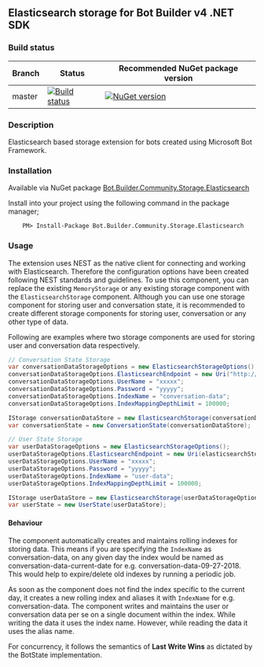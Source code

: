 ## Elasticsearch storage for Bot Builder v4 .NET SDK

### Build status
| Branch | Status | Recommended NuGet package version |
| ------ | ------ | ------ |
| master | [![Build status](https://ci.appveyor.com/api/projects/status/b9123gl3kih8x9cb?svg=true)](https://ci.appveyor.com/project/garypretty/botbuilder-community) | [![NuGet version](https://img.shields.io/badge/NuGet-1.0.39-blue.svg)](https://www.nuget.org/packages/Bot.Builder.Community.Storage.Elasticsearch/) |

### Description

Elasticsearch based storage extension for bots created using Microsoft Bot Framework.

### Installation

Available via NuGet package [Bot.Builder.Community.Storage.Elasticsearch](https://www.nuget.org/packages/Bot.Builder.Community.Storage.Elasticsearch/)

Install into your project using the following command in the package manager;
```
    PM> Install-Package Bot.Builder.Community.Storage.Elasticsearch
```

### Usage

The extension uses NEST as the native client for connecting and working with Elasticsearch. Therefore the configuration options have been created following NEST standards and guidelines. To use this component, you can replace the existing `MemoryStorage` or any existing storage component with the `ElasticsearchStorage` component. 
Although you can use one storage component for storing user and conversation state, it is recommended to create different storage components for storing user, conversation or any other type of data.

Following are examples where two storage components are used for storing user and conversation data respectively.

```csharp
// Conversation State Storage
var conversationDataStorageOptions = new ElasticsearchStorageOptions();
conversationDataStorageOptions.ElasticsearchEndpoint = new Uri("http://localhost:9200");
conversationDataStorageOptions.UserName = "xxxxx";
conversationDataStorageOptions.Password = "yyyyy";
conversationDataStorageOptions.IndexName = "conversation-data";
conversationDataStorageOptions.IndexMappingDepthLimit = 100000;

IStorage conversationDataStore = new ElasticsearchStorage(conversationDataStorageOptions);
var conversationState = new ConversationState(conversationDataStore);

// User State Storage
var userDataStorageOptions = new ElasticsearchStorageOptions();
userDataStorageOptions.ElasticsearchEndpoint = new Uri(elasticsearchStorageSettings.ElasticsearchEndpoint);
userDataStorageOptions.UserName = "xxxxx";
userDataStorageOptions.Password = "yyyyy";
userDataStorageOptions.IndexName = "user-data";
userDataStorageOptions.IndexMappingDepthLimit = 100000;

IStorage userDataStore = new ElasticsearchStorage(userDataStorageOptions);
var userState = new UserState(userDataStore);
```

#### Behaviour

The component automatically creates and maintains rolling indexes for storing data. This means if you are specifying the `IndexName` as conversation-data, on any given day the index would be named as conversation-data-current-date for e.g. conversation-data-09-27-2018. This would help to expire/delete old indexes by running a periodic job.

As soon as the component does not find the index specific to the current day, it creates a new rolling index and aliases it with `IndexName` for e.g. conversation-data. The component writes and maintains the user or conversation data per se on a single document within the index. While writing the data it uses the index name. However, while reading the data it uses the alias name.

For concurrency, it follows the semantics of **Last Write Wins** as dictated by the BotState implementation.
